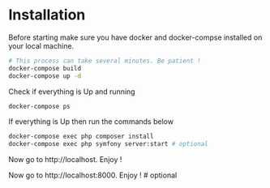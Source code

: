 
# Installation

Before starting make sure you have docker and docker-compse installed on your local machine.

```bash
# This process can take several minutes. Be patient ! 
docker-compose build
docker-compose up -d
```

Check if everything is Up and running 
```bash
docker-compose ps
```

If everything is Up then run the commands below

```bash
docker-compose exec php composer install
docker-compose exec php symfony server:start # optional
```

Now go to http://localhost. Enjoy !

Now go to http://localhost:8000. Enjoy ! # optional
